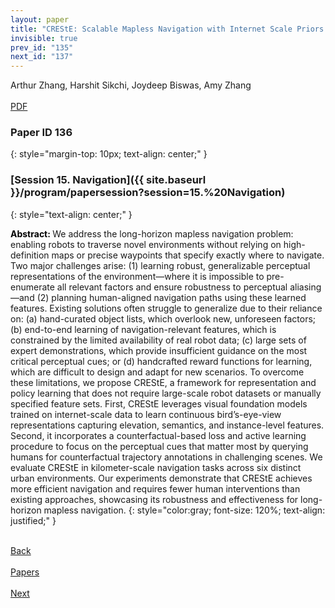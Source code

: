 ```yaml
---
layout: paper
title: "CREStE: Scalable Mapless Navigation with Internet Scale Priors and Counterfactual Guidance"
invisible: true
prev_id: "135"
next_id: "137"
---
```

<div class="paper-authors">
  <div class="paper-author-box">
    <div class="paper-author-name">Arthur Zhang, Harshit Sikchi, Joydeep Biswas, Amy Zhang</div>
    <div class="paper-author-uni"></div>
  </div>
</div>

<div class="paper-pdf-modern">
  <div class="paper-menu-icon">
    <a href="https://www.roboticsproceedings.org/rss21/p136.pdf" title="Download PDF" target="_blank">
      <i class="fa fa-file-pdf-o"></i><br>
      <span class="paper-menu-label">PDF</span>
    </a>
  </div>
</div>

### Paper ID 136
{: style="margin-top: 10px; text-align: center;" }

### [Session 15. Navigation]({{ site.baseurl }}/program/papersession?session=15.%20Navigation)
{: style="text-align: center;" }

<b style="color: black;">Abstract: </b>We address the long-horizon mapless navigation problem: enabling robots to traverse novel environments without relying on high-definition maps or precise waypoints that specify exactly where to navigate. Two major challenges arise: (1) learning robust, generalizable perceptual representations of the environment—where it is impossible to pre-enumerate all relevant factors and ensure robustness to perceptual aliasing—and (2) planning human-aligned navigation paths using these learned features. Existing solutions often struggle to generalize due to their reliance on: (a) hand-curated object lists, which overlook new, unforeseen factors; (b) end-to-end learning of navigation-relevant features, which is constrained by the limited availability of real robot data; (c) large sets of expert demonstrations, which provide insufficient guidance on the most critical perceptual cues; or (d) handcrafted reward functions for learning, which are difficult to design and adapt for new scenarios. To overcome these limitations, we propose CREStE, a framework for representation and policy learning that does not require large-scale robot datasets or manually specified feature sets. First, CREStE  leverages visual foundation models trained on internet-scale data to learn continuous bird’s-eye-view representations capturing elevation, semantics, and instance-level features. Second, it incorporates a counterfactual-based loss and active learning procedure to focus on the perceptual cues that matter most by querying humans for counterfactual trajectory annotations in challenging scenes. We evaluate CREStE in kilometer-scale navigation tasks across six distinct urban environments. Our experiments demonstrate that CREStE achieves more efficient navigation and requires fewer human interventions than existing approaches, showcasing its robustness and effectiveness for long-horizon mapless navigation.
{: style="color:gray; font-size: 120%; text-align: justified;" }

<div class="paper-menu">
  <div class="paper-menu-inner">
    <a href="{{ site.baseurl }}/program/papers/135/" title="Previous Paper">
            <div class="paper-menu-icon">
                <i class="fa fa-chevron-left"></i><br>
                <span class="paper-menu-label">Back</span>
            </div>
        </a>
    <a href="{{ site.baseurl }}/program/papers" title="All Papers">
      <div class="paper-menu-icon">
        <i class="fa fa-list"></i><br>
        <span class="paper-menu-label">Papers</span>
      </div>
    </a>
    <a href="{{ site.baseurl }}/program/papers/137/" title="Next Paper">
            <div class="paper-menu-icon">
                <i class="fa fa-chevron-right"></i><br>
                <span class="paper-menu-label">Next</span>
            </div>
        </a>
  </div>
</div>
